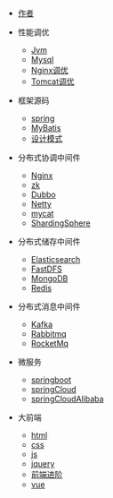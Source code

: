 <!-- 侧边栏 -->
* [作者](/)
* 性能调优
    * [Jvm]()
    * [Mysql]()
    * [Nginx调优]()
    * [Tomcat调优]()
* 框架源码
    * [spring]()
    * [MyBatis]()
    * [设计模式]()
* 分布式协调中间件
    * [Nginx](./nginx/001-java架构师直通车-nginx)
    * [zk]()
    * [Dubbo]()
    * [Netty]()
    * [mycat]()
    * [ShardingSphere]()
* 分布式储存中间件
    * [Elasticsearch]()
    * [FastDFS]()
    * [MongoDB]()
    * [Redis]()
* 分布式消息中间件
    * [Kafka]()
    * [Rabbitmq]()
    * [RocketMq]()
* 微服务
    * [springboot]()
    * [springCloud]()
    * [springCloudAlibaba]()
    

* 大前端
    * [html](./nginx/001-java架构师直通车-nginx)
    * [css](./nginx/001-java架构师直通车-nginx)
    * [js](./nginx/001-java架构师直通车-nginx)
    * [jquery](./nginx/001-java架构师直通车-nginx)
    * [前端进阶](./nginx/001-java架构师直通车-nginx)
    * [vue](./nginx/001-java架构师直通车-nginx)